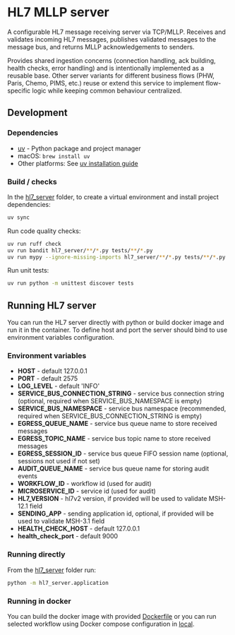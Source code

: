 # HL7 MLLP server

A configurable HL7 message receiving server via TCP/MLLP. Receives and validates incoming HL7 messages, publishes validated messages to the message bus, and returns MLLP acknowledgements to senders.

Provides shared ingestion concerns (connection handling, ack building, health checks, error handling) and is intentionally implemented as a reusable base. Other server variants for different business flows (PHW, Paris, Chemo, PIMS, etc.) reuse or extend this service to implement flow-specific logic while keeping common behaviour centralized.

## Development

### Dependencies

- [uv](https://docs.astral.sh/uv/) - Python package and project manager
- macOS: `brew install uv`
- Other platforms: See [uv installation guide](https://docs.astral.sh/uv/getting-started/installation/)

### Build / checks

In the [hl7_server](.) folder, to create a virtual environment and install project dependencies:

```bash
uv sync
```

Run code quality checks:

```bash
uv run ruff check
uv run bandit hl7_server/**/*.py tests/**/*.py
uv run mypy --ignore-missing-imports hl7_server/**/*.py tests/**/*.py
```

Run unit tests:

```bash
uv run python -m unittest discover tests
```

## Running HL7 server

You can run the HL7 server directly with python or build docker image and run it in the container.
To define host and port the server should bind to use environment variables configuration.

### Environment variables

- **HOST** - default 127.0.0.1
- **PORT** - default 2575
- **LOG_LEVEL** - default 'INFO'
- **SERVICE_BUS_CONNECTION_STRING** - service bus connection string (optional, required when SERVICE_BUS_NAMESPACE is empty)
- **SERVICE_BUS_NAMESPACE** - service bus namespace (recommended, required when SERVICE_BUS_CONNECTION_STRING is empty)
- **EGRESS_QUEUE_NAME** - service bus queue name to store received messages
- **EGRESS_TOPIC_NAME** - service bus topic name to store received messages
- **EGRESS_SESSION_ID** - service bus queue FIFO session name (optional, sessions not used if not set)
- **AUDIT_QUEUE_NAME** - service bus queue name for storing audit events
- **WORKFLOW_ID** - workflow id (used for audit)
- **MICROSERVICE_ID** - service id (used for audit)
- **HL7_VERSION** - hl7v2 version, if provided will be used to validate MSH-12.1 field
- **SENDING_APP** - sending application id, optional, if provided will be used to validate MSH-3.1 field
- **HEALTH_CHECK_HOST** - default 127.0.0.1
- **health_check_port** - default 9000

### Running directly

From the [hl7_server](.) folder run:

```sh
python -m hl7_server.application
```

### Running in docker

You can build the docker image with provided [Dockerfile](./Dockerfile) or you can run selected workflow
using Docker compose configuration in [local](../local/README.md).
